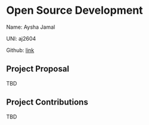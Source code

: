 # Open Source Development

Name: Aysha Jamal

UNI: aj2604

Github: [link](https://github.com/ayshajamjam)


## Project Proposal
TBD

## Project Contributions
TBD
